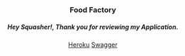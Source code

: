 <html>
<head>
    <style>
        body {
            text-align: center;
        }
    </style>
</head>

<body>
    <h3>Food Factory</h3>
    <h5>Hey Squasher!, Thank you for reviewing my Application.</h5>
    <a href="https://food-factory-viki.herokuapp.com/">Heroku</a>
    <a href="https://app.swaggerhub.com/apis-docs/dpvignesh1997/Food_Factory/1.0.0">Swagger</a>
</body>

</html>